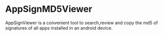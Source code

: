 # AppSignMD5Viewer
AppSignViewer is a convenient tool to search,review and copy the md5 of signatures of all apps installed in an android device.
